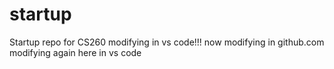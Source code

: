 # startup
Startup repo for CS260
modifying in vs code!!!
now modifying in github.com
modifying again here in vs code